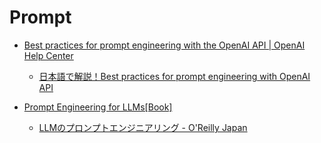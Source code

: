 # Prompt

- [Best practices for prompt engineering with the OpenAI API | OpenAI Help Center](https://help.openai.com/en/articles/6654000-best-practices-for-prompt-engineering-with-the-openai-api)
  - [日本語で解説！Best practices for prompt engineering with OpenAI API](https://zenn.dev/milo/articles/c8a29d4a434bc3)

- [Prompt Engineering for LLMs[Book]](https://www.oreilly.com/library/view/prompt-engineering-for/9781098156145/)
  - [LLMのプロンプトエンジニアリング - O'Reilly Japan](https://www.oreilly.co.jp/books/9784814401130/)
